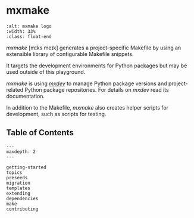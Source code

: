 # mxmake

```{image} _static/mxmake-logo.svg
:alt: mxmake logo
:width: 33%
:class: float-end
```
*mxmake* [mɪks meɪk] generates a project-specific Makefile by using an extensible library of configurable Makefile snippets.

It targets the development environments for Python packages but may be used outside of this playground.

*mxmake* is using *[mxdev](https://github.com/mxstack/mxdev)* to manage Python package versions and project-related Python package repositories.
For details on *mxdev* read its documentation.

In addition to the Makefile, *mxmake* also creates helper scripts for development, such as scripts for testing.

## Table of Contents

```{toctree}
---
maxdepth: 2
---

getting-started
topics
preseeds
migration
templates
extending
dependencies
make
contributing
```
